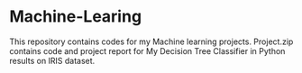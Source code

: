 # Machine-Learing
This repository contains codes for my Machine learning projects.
Project.zip contains code and project report for My Decision Tree Classifier in Python results on IRIS dataset.
